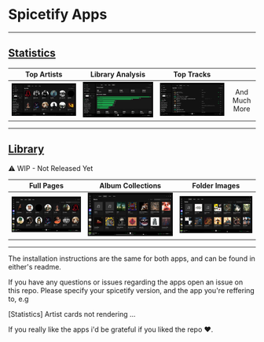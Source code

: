 # Spicetify Apps

---

## [Statistics](stats/README.md)

|                Top Artists                 |                Library Analysis                 |                Top Tracks                 |               |
| :----------------------------------------: | :---------------------------------------------: | :---------------------------------------: | :-----------: |
| ![Image 1](stats/previews/top_artists.png) | ![Image 2](stats/previews/library_analysis.png) | ![Image 3](stats/previews/top_tracks.png) | And Much More |


---

## [Library](library/README.md)

⚠ WIP - Not Released Yet

|                Full Pages                  |                Album Collections                |                Folder Images              |
| :----------------------------------------: | :---------------------------------------------: | :---------------------------------------: | 
| ![Image 1](library\previews\artists.png)   | ![Image 2](library\previews\albums.png)         | ![Image 3](library\previews\playlists.png) |


---

The installation instructions are the same for both apps, and can be found in either's readme.

If you have any questions or issues regarding the apps open an issue on this repo. Please specify your spicetify version, and the app you're reffering to, e.g

[Statistics] Artist cards not rendering ...

If you really like the apps i'd be grateful if you liked the repo ❤️.
